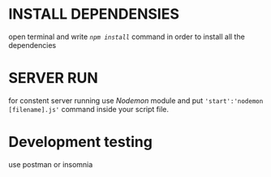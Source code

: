 # INSTALL DEPENDENSIES 
open terminal and write *`npm install`* command in order to install all the dependencies 
# SERVER RUN 
for constent server running use _Nodemon_ module and put `'start':'nodemon [filename].js'` command inside your script file.
# Development testing 
use postman or insomnia